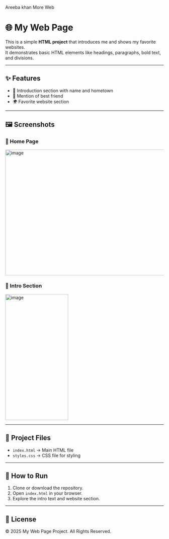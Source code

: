 Areeba khan
More Web
# 🌐 My Web Page

This is a simple **HTML project** that introduces me and shows my favorite websites.  
It demonstrates basic HTML elements like headings, paragraphs, bold text, and divisions.

---

## ✨ Features
- 👤 Introduction section with name and hometown  
- 🤝 Mention of best friend  
- 🌍 Favorite website section  

---

## 🖼️ Screenshots

### 🔹 Home Page
<img width="600" height="400" alt="image" src="https://github.com/user-attachments/assets/5387644a-26a2-4825-9bbf-089eee69dc73" />


### 🔹 Intro Section
<img width="200" height="400" alt="image" src="https://github.com/user-attachments/assets/cefb1f5b-815a-4d66-9307-728829e9536d" />


---

## 📂 Project Files
- `index.html` → Main HTML file  
- `styles.css` → CSS file for styling  

---

## 🚀 How to Run
1. Clone or download the repository.  
2. Open `index.html` in your browser.  
3. Explore the intro text and website section.  

---

## 📜 License
© 2025 My Web Page Project. All Rights Reserved.
